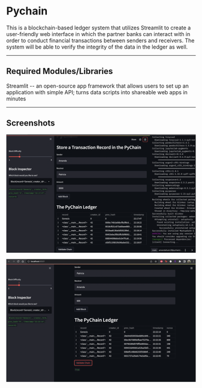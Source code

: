# Pychain

This is a blockchain-based ledger system that utilizes Streamlit to create a user-friendly web interface in which the partner banks can interact with in order to conduct financial transactions between senders and receivers. The system will be able to verify the integrity of the data in the ledger as well. 

---

## Required Modules/Libraries

Streamlit -- an open-source app framework that allows users to set up an application with simple API; turns data scripts into shareable web apps in minutes

---

## Screenshots

![Screenshot_1](Screenshot_1.png)

![Screenshot_2](Screenshot_2.png)